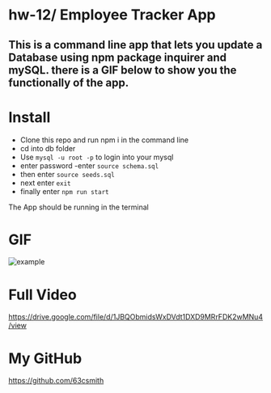 # hw-12/ Employee Tracker App

## This is a command line app that lets you update a Database using npm package inquirer and mySQL. there is a GIF below to show you the functionally of the app.

# Install

- Clone this repo and run npm i in the command line
- cd into db folder
- Use `mysql -u root -p` to login into your mysql
- enter password
  -enter `source schema.sql`
- then enter `source seeds.sql`
- next enter `exit`
- finally enter `npm run start`

The App should be running in the terminal

# GIF

![example](./assets/images/example.gif)

# Full Video

https://drive.google.com/file/d/1JBQObmidsWxDVdt1DXD9MRrFDK2wMNu4/view

# My GitHub

https://github.com/63csmith
